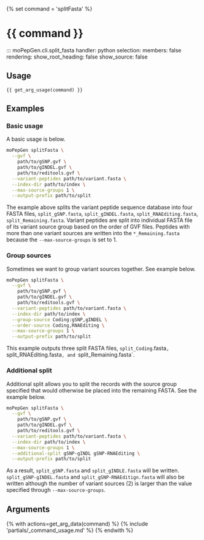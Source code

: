{% set command = 'splitFasta' %}
# {{ command }}

::: moPepGen.cli.split_fasta
	handler: python
    selection:
      members: false
    rendering:
      show_root_heading: false
      show_source: false

## Usage

```
{{ get_arg_usage(command) }}
```

## Examples

### Basic usage

A basic usage is below.

```bash
moPepGen splitFasta \
  --gvf \
    path/to/gSNP.gvf \
    path/to/gINDEL.gvf \
    path/to/reditools.gvf \
  --variant-peptides path/to/variant.fasta \
  --index-dir path/to/index \
  --max-source-groups 1 \
  --output-prefix path/to/split
```

The example above splits the variant peptide sequence database into four FASTA files, `split_gSNP.fasta`, `split_gINDEL.fasta`, `split_RNAEditing.fasta`, `split_Remaining.fasta`. Variant peptides are split into individual FASTA file of its variant source group based on the order of GVF files. Peptides with more than one variant sources are written into the `*_Remaining.fasta` because the `--max-source-groups` is set to 1.

### Group sources

Sometimes we want to group variant sources together. See example below.

```bash
moPepGen splitFasta \
  --gvf \
    path/to/gSNP.gvf \
    path/to/gINDEL.gvf \
    path/to/reditools.gvf \
  --variant-peptides path/to/variant.fasta \
  --index-dir path/to/index \
  --group-source Coding:gSNP,gINDEL \
  --order-source Coding,RNAEditing \
  --max-source-groups 1 \
  --output-prefix path/to/split
```

This example outputs three split FASTA files, `split_Coding`.fasta`, `split_RNAEditing.fasta`, and `split_Remaining.fasta`.

### Additional split

Additional split allows you to split the records with the source group specified that would otherwise be placed into the remaining FASTA. See the example below.

```bash
moPepGen splitFasta \
  --gvf \
    path/to/gSNP.gvf \
    path/to/gINDEL.gvf \
    path/to/reditools.gvf \
  --variant-peptides path/to/variant.fasta \
  --index-dir path/to/index \
  --max-source-groups 1 \
  --additional-split gSNP-gINDL gSNP-RNAEditing \
  --output-prefix path/to/split
```

As a result, `split_gSNP.fasta` and `split_gINDLE.fasta` will be written. `split_gSNP-gINDEL.fasta` and `split_gSNP-RNAEditign.fasta` will also be written although the number of variant sources (2) is larger than the value specified through `--max-source-groups`.

## Arguments

{% with actions=get_arg_data(command) %}
{% include 'partials/_command_usage.md' %}
{% endwith %}
